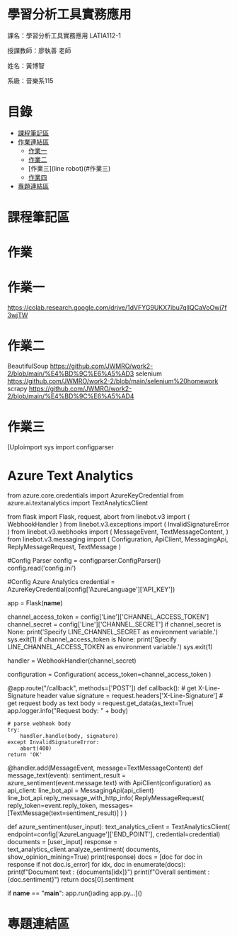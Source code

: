 # 學習分析工具實務應用

課名：學習分析工具實務應用 LATIA112-1

授課教師：廖執善 老師

姓名：黃博智

系級：音樂系115

# 目錄

- [課程筆記區](#課程筆記區)
- [作業連結區](#作業)
  - [作業一](#作業一)
  - [作業二](#作業二)
  - [作業三](line robot)(#作業三)
  - [作業四](#作業四)
- [專題連結區](#專題連結區)

# 課程筆記區


# 作業


# 作業一
https://colab.research.google.com/drive/1dVFYG9UKX7ibu7qlIQCaVoOwj7f3wjTW

# 作業二
BeautifulSoup https://github.com/JWMRO/work2-2/blob/main/%E4%BD%9C%E6%A5%AD3
selenium https://github.com/JWMRO/work2-2/blob/main/selenium%20homework
scrapy https://github.com/JWMRO/work2-2/blob/main/%E4%BD%9C%E6%A5%AD4
# 作業三
[Uploimport sys
import configparser

# Azure Text Analytics
from azure.core.credentials import AzureKeyCredential
from azure.ai.textanalytics import TextAnalyticsClient

from flask import Flask, request, abort
from linebot.v3 import (
    WebhookHandler
)
from linebot.v3.exceptions import (
    InvalidSignatureError
)
from linebot.v3.webhooks import (
    MessageEvent,
    TextMessageContent,
)
from linebot.v3.messaging import (
    Configuration,
    ApiClient,
    MessagingApi,
    ReplyMessageRequest,
    TextMessage
)

#Config Parser
config = configparser.ConfigParser()
config.read('config.ini')

#Config Azure Analytics
credential = AzureKeyCredential(config['AzureLanguage']['API_KEY'])

app = Flask(__name__)

channel_access_token = config['Line']['CHANNEL_ACCESS_TOKEN']
channel_secret = config['Line']['CHANNEL_SECRET']
if channel_secret is None:
    print('Specify LINE_CHANNEL_SECRET as environment variable.')
    sys.exit(1)
if channel_access_token is None:
    print('Specify LINE_CHANNEL_ACCESS_TOKEN as environment variable.')
    sys.exit(1)

handler = WebhookHandler(channel_secret)

configuration = Configuration(
    access_token=channel_access_token
)

@app.route("/callback", methods=['POST'])
def callback():
    # get X-Line-Signature header value
    signature = request.headers['X-Line-Signature']
    # get request body as text
    body = request.get_data(as_text=True)
    app.logger.info("Request body: " + body)

    # parse webhook body
    try:
        handler.handle(body, signature)
    except InvalidSignatureError:
        abort(400)
    return 'OK'

@handler.add(MessageEvent, message=TextMessageContent)
def message_text(event):
    sentiment_result = azure_sentiment(event.message.text)
    with ApiClient(configuration) as api_client:
        line_bot_api = MessagingApi(api_client)
        line_bot_api.reply_message_with_http_info(
            ReplyMessageRequest(
                reply_token=event.reply_token,
                messages=[TextMessage(text=sentiment_result)]
            )
        )

def azure_sentiment(user_input):
    text_analytics_client = TextAnalyticsClient(
        endpoint=config['AzureLanguage']['END_POINT'], 
        credential=credential)
    documents = [user_input]
    response = text_analytics_client.analyze_sentiment(
        documents, 
        show_opinion_mining=True)
    print(response)
    docs = [doc for doc in response if not doc.is_error]
    for idx, doc in enumerate(docs):
        print(f"Document text : {documents[idx]}")
        print(f"Overall sentiment : {doc.sentiment}")
    return docs[0].sentiment

if __name__ == "__main__":
    app.run()ading app.py…]()


# 專題連結區




<!---
JWMRO/JWMRO is a ✨ special ✨ repository because its `README.md` (this file) appears on your GitHub profile.
You can click the Preview link to take a look at your changes.
--->

